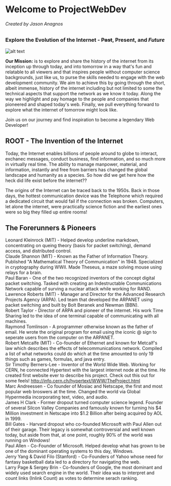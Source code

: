 # Welcome to **ProjectWebDev**
###### Created by Jason Anagnos
### Explore the Evolution of the Internet - ~~Past~~, **Present**, and **_Future_** 
![alt text](https://images.unsplash.com/photo-1451187580459-43490279c0fa?ixid=MnwxMjA3fDB8MHxzZWFyY2h8NHx8aW50ZXJuZXR8ZW58MHx8MHx8&ixlib=rb-1.2.1&auto=format&fit=crop&w=500&q=60 "nasa")  

**Our Mission:** is to explore and share the history of the internet from its inception up through today, and into tomorrow in a way that's fun and relatable to all viewers and that  inspires people without computer science backgrounds, just like us, to purse the skills needed to engage with the web development community. We aim to achieve this by going through the short, albeit immense, history of the internet including but not limited to some the technical aspects that support the network as we know it today. Along the way we highlight and pay homage to the people and companies that pioneered and shaped today's web. Finally, we pull everything forward to explore what the internet of tomorrow might look like.  

Join us on our journey and find inspiration to become a legendary Web Developer!

## ROOT - The Invention of the Internet

Today, the Internet enables billions of people around to globe to interact, exchanec messages, conduct business, find information, and so much more in virtually real time.
The ability to manage manpower, material, and information, instantly and free from barriers has changed the global landscape and humanity as a species. So how did we get here how the heck did life exist before the internet??

The origins of the Internet can be traced back to the 1950s. Back in those days, the hottest communication device was the Telephone which required a dedicated circuit that would fail if the connection was broken. Computers, let alone the internet, were practically science fiction and the earliest ones were so big they filled up entire rooms!


## The Forerunners & Pioneers
Leonard Kleinrock (MIT) - Helped develop underline markdown, concentrating on queing theory (basis for packet switching), demand access, and distributed control.  
Claude Shannon (MIT) - Known as the Father of Information Theory. Published "A Mathematical Theory of Communication" in 1948. Specialized in cryptography during WWII. Made Theseus, a maze solving mouse using relays for a brain.  
Paul Baran - One of the two recognized inventors of the concept digital packet switching. Tasked with creating an Indestructable Communications Network capable of surving a nuclear attack while working for RAND.  
Lawrence Roberts (MIT) - Manager and Director for the Advanced Research Projects Agency (ARPA). Led team that developed the ARPANET using packet switching and built by Bolt Beranek and Newman (BBN).  
Robert Taylor - Director of ARPA and pioneer of the internet. His work Time Sharing led to the idea of one terminal capable of communicating with all machines.  
Raymond Tomlinson - A programmer otherwise known as the father of email. He wrote the original program for email using the iconic @ sign to seperate users from the computer on the ARPANET.  
Robert Metcalfe (MIT) - Co-founder of Ethernet and known for Metcalf's law which describes the effects of telecommunications network. Compiled a list of what networks could do which at the time amounted to only 19 things such as games, formulas, and java entry.  
Sir Timothy Berners-Lee - Inventor of the World Wide Web. Working for CERN, he connected Hypertext with the largest internet node at the time. He created first website ever to describe his project. Check out this out for some feels! http://info.cern.ch/hypertext/WWW/TheProject.html  
Marc Andreessen - Co founder of Mosiac and Netscape, the first and most popular web broswers at the time. Changed the world via Global Hypermedia incorporating text, video, and audio.  
James H Clark - Former dropout turned computer science legend. Founder of several Silcon Valley Companies and famously known for turning his $4 Million investment in Netscape into $1.2 Billion after being acquired by AOL in 1999.  
Bill Gates - Harvard dropout who co-founded Microsoft with Paul Allen out of their garage. Their legacy is somewhat controversial and well known today, but aside from that, at one point, roughly 90% of the world was running on Windows!  
Paul Allen - Co-Founder of Microsoft. Helped develop what has grown to be one of the dominant operating systems to this day, Windows.  
Jerry Yang & David Filo (Stanford) - Co-Founders of Yahoo whose need for fantasy basketball data led to a directory for navigating the web.  
Larry Page & Sergey Brin - Co-founders of Google, the most dominant and widely used search engine in the world. Their idea was to interpret and count links (Inlink Count) as votes to determine serach ranking.  




